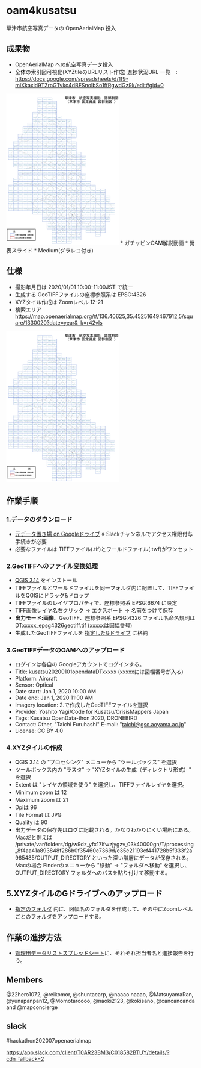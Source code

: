 # oam4kusatsu
草津市航空写真データの OpenAerialMap 投入

## 成果物
* OpenAerialMap への航空写真データ投入
* 全体の索引図可視化(XYZtileのURLリスト作成)
進捗状況URL 一覧　:　https://docs.google.com/spreadsheets/d/1f9-mlXkaxld9TZroGTvkc4dBFSnolbSo1ffRgwdGz9k/edit#gid=0
<img  src="https://github.com/furuhashilab/oam4kusatsu/blob/master/data/%E4%BB%AE%E8%88%AA%E7%A9%BA%E5%86%99%E7%9C%9F%E6%92%AE%E5%BD%B1%E5%9B%B3%E9%83%AD%E5%89%B2%E5%9B%B32.jpg?raw=true" width="300">
* ガチャピンOAM解説動画
* 発表スライド
* Medium(グラレコ付き)

## 仕様
* 撮影年月日は 2020/01/01 10:00-11:00JST で統一
* 生成する GeoTIFFファイルの座標参照系は EPSG:4326 
* XYZタイル作成は Zoomレベル 12-21 
* 検索エリア https://map.openaerialmap.org/#/136.40625,35.45251649467912,5/square/1330020?date=year&_k=r42vls

<img  src="https://github.com/furuhashilab/oam4kusatsu/blob/master/data/%E4%BB%AE%E8%88%AA%E7%A9%BA%E5%86%99%E7%9C%9F%E6%92%AE%E5%BD%B1%E5%9B%B3%E9%83%AD%E5%89%B2%E5%9B%B32.jpg?raw=true" width="300">


## 作業手順
### 1.データのダウンロード
* [元データ置き場 on Googleドライブ](https://drive.google.com/drive/u/0/folders/0ADXv-Sg6KnZ0Uk9PVA) ※ Slackチャンネルでアクセス権限付与手続きが必要
* 必要なファイルは TIFFファイル(.tif)とワールドファイル(.twf)がワンセット

### 2.GeoTIFFへのファイル変換処理
* [QGIS 3.14](https://www.qgis.org/ja/site/forusers/download.html) をインストール
* TIFFファイルとワールドファイルを同一フォルダ内に配置して、TIFFファイルをQGISにドラッグ&ドロップ
* TIFFファイルのレイヤプロパティで、座標参照系 EPSG:6674 に設定
* TIFF画像レイヤ名右クリック → エクスポート → 名前をつけて保存
* **出力モード:画像**、GeoTIFF、座標参照系 EPSG:4326 ファイル名命名規則は DTxxxxx_epsg4326geotiff.tif (xxxxxは図幅番号)
* 生成したGeoTIFFファイルを [指定したGドライブ](https://drive.google.com/drive/folders/1cp1ty4WZrOo3iXu1js5NwNb-7e_Vx1xN?usp=sharing) に格納


### 3.GeoTIFFデータのOAMへのアップロード
* ログインは各自の Googleアカウントでログインする。
* Title: kusatsu20200101opendataDTxxxxx (xxxxxには図幅番号が入る)
* Platform: Aircraft
* Sensor: Optical
* Date start: Jan 1, 2020 10:00 AM
* Date end: Jan 1, 2020 11:00 AM
* Imagery location: 2.で作成したGeoTIFFファイルを選択
* Provider: Yoshito Yagi/Code for Kusatsu/CrisisMappers Japan
* Tags: Kusatsu OpenData-thon 2020, DRONEBIRD
* Contact: Other, "Taichi Furuhashi" E-mail: "taichi@gsc.aoyama.ac.jp"
* License: CC BY 4.0


### 4.XYZタイルの作成
* QGIS 3.14 の "プロセシング" メニューから "ツールボックス" を選択
* ツールボックス内の "ラスタ" → "XYZタイルの生成（ディレクトリ形式）" を選択
* Extent は "レイヤの領域を使う" を選択し、TIFFファイルレイヤを選択。
* Minimum zoom は 12
* Maximum zoom は 21
* Dpiは 96
* Tile Format は JPG
* Quality は 90
* 出力データの保存先はログに記載される。かなりわかりにくい場所にある。 Macだと例えば /private/var/folders/dg/w9dz_yfx17lfwzjygzv_03k40000gn/T/processing_8f4aa41a893848f286b0f35460c7369d/e35e21193cf441728b5f333f2a965485/OUTPUT_DIRECTORY といった深い階層にデータが保存される。Macの場合 Finderのメニューから "移動" → "フォルダへ移動" を選択し、OUTPUT_DIRECTORY フォルダへのパスを貼り付けて移動する。

## 5.XYZタイルのGドライブへのアップロード
* [指定のフォルダ](https://drive.google.com/drive/u/0/folders/1rQEcL_wGmj8ssol6LQFgMTX11NsNylZZ) 内に、図幅名のフォルダを作成して、その中にZoomレベルごとのフォルダをアップロードする。


## 作業の進捗方法
* [管理用データリストスプレッドシート](https://docs.google.com/spreadsheets/d/1f9-mlXkaxld9TZroGTvkc4dBFSnolbSo1ffRgwdGz9k/edit#gid=0)に、それぞれ担当者名と進捗報告を行う。

## Members
@22hero1072, @reikomor, @shuntacarp, @naaao naaao, @MatsuyamaRan, @yunapanpan12, @Momotaroooo, @naoki2123, @kokisano, @cancancanda and @mapconcierge


## slack
#hackathon202007openaerialmap

https://app.slack.com/client/T0AR23BM3/C018582BTUY/details/?cdn_fallback=2

